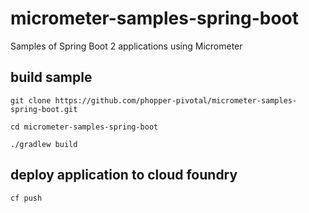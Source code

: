 # micrometer-samples-spring-boot
Samples of Spring Boot 2 applications using Micrometer

## build sample
`git clone https://github.com/phopper-pivotal/micrometer-samples-spring-boot.git`

`cd micrometer-samples-spring-boot`

`./gradlew build`

## deploy application to cloud foundry
`cf push`
